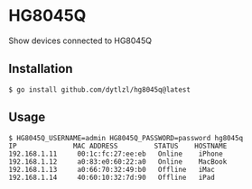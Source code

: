 # HG8045Q
Show devices connected to HG8045Q
## Installation
```console
$ go install github.com/dytlzl/hg8045q@latest
```
## Usage
```console
$ HG8045Q_USERNAME=admin HG8045Q_PASSWORD=password hg8045q
IP              MAC ADDRESS         STATUS    HOSTNAME
192.168.1.11     00:1c:fc:27:ee:eb   Online    iPhone  
192.168.1.12     a0:83:e0:60:22:a0   Online    MacBook 
192.168.1.13     a0:66:70:32:49:b0   Offline   iMac    
192.168.1.14     40:60:10:32:7d:90   Offline   iPad    
```
